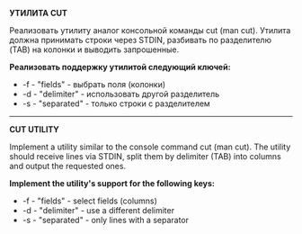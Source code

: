 <p><b>УТИЛИТА CUT</b></p>
<p>Реализовать утилиту аналог консольной команды cut (man cut). Утилита должна принимать строки через STDIN, разбивать по разделителю (TAB) на колонки и выводить запрошенные.</p>
<p><b>Реализовать поддержку утилитой следующий ключей:</b></p>
<ul>
    <li>-f - "fields" - выбрать поля (колонки)</li>
    <li>-d - "delimiter" - использовать другой разделитель</li>
    <li>-s - "separated" - только строки с разделителем</li>
</ul>

<hr>
<p><b>CUT UTILITY</b></p>
<p>Implement a utility similar to the console command cut (man cut). The utility should receive lines via STDIN, split them by delimiter (TAB) into columns and output the requested ones.</p>
<p><b>Implement the utility's support for the following keys:</b></p>
<ul>
    <li>-f - "fields" - select fields (columns)</li>
    <li>-d - "delimiter" - use a different delimiter</li>
    <li>-s - "separated" - only lines with a separator</li>
</ul>